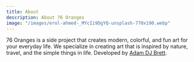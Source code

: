 ```yaml
---
title: About
description: About 76 Oranges
image: "/images/erol-ahmed-_MYcIi9DgYQ-unsplash-770x190.webp"
---
```

76 Oranges is a side project that creates modern, colorful, and fun art for your everyday life. We specialize in creating art that is inspired by nature, travel, and the simple things in life. Developed by [Adam DJ Brett](https://adamdjbrett.com).